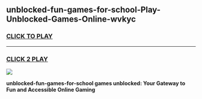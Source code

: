 
## unblocked-fun-games-for-school-Play-Unblocked-Games-Online-wvkyc
<h3>
<a href="https://premium76.site?title=unblocked-fun-games-for-school&ref=25A">CLICK TO PLAY</a></h3>
<hr>

<h3>
<a href="https://premium76.site?title=unblocked-fun-games-for-school&ref=25A">CLICK 2 PLAY</a>
  
</h3>

<a href="https://premium76.site?title=unblocked-fun-games-for-school&ref=25A"><img src="https://clearcache.store/games.png"></a>


**unblocked-fun-games-for-school games unblocked: Your Gateway to Fun and Accessible Online Gaming**
